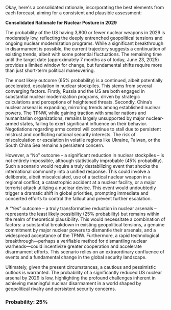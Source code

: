 Okay, here's a consolidated rationale, incorporating the best elements from each forecast, aiming for a consistent and plausible assessment:

**Consolidated Rationale for Nuclear Posture in 2029**

The probability of the US having 3,800 or fewer nuclear weapons in 2029 is moderately low, reflecting the deeply entrenched geopolitical tensions and ongoing nuclear modernization programs. While a significant breakthrough in disarmament is possible, the current trajectory suggests a continuation of existing trends, albeit with some potential fluctuations. The remaining time until the target date (approximately 7 months as of today, June 23, 2025) provides a limited window for change, but fundamental shifts require more than just short-term political maneuvering.

The most likely outcome (65% probability) is a continued, albeit potentially accelerated, escalation in nuclear stockpiles. This stems from several converging factors. Firstly, Russia and the US are both engaged in substantial nuclear modernization programs, driven by strategic calculations and perceptions of heightened threats. Secondly, China’s nuclear arsenal is expanding, mirroring trends among established nuclear powers. The TPNW, while gaining traction with smaller nations and humanitarian organizations, remains largely unsupported by major nuclear-armed states, failing to exert significant influence on their behavior. Negotiations regarding arms control will continue to stall due to persistent mistrust and conflicting national security interests.  The risk of miscalculation or escalation in volatile regions like Ukraine, Taiwan, or the South China Sea remains a persistent concern.

However, a “No” outcome – a significant reduction in nuclear stockpiles – is not entirely impossible, although statistically improbable (45% probability). Such a scenario would require a truly destabilizing event that shocks the international community into a unified response. This could involve a deliberate, albeit miscalculated, use of a tactical nuclear weapon in a regional conflict, a catastrophic accident at a nuclear facility, or a major terrorist attack utilizing a nuclear device. This event would undoubtedly trigger a dramatic shift in global priorities, prompting immediate and concerted efforts to control the fallout and prevent further escalation.

A “Yes” outcome – a truly transformative reduction in nuclear arsenals – represents the least likely possibility (25% probability) but remains within the realm of theoretical plausibility. This would necessitate a combination of factors: a substantial breakdown in existing geopolitical tensions, a genuine commitment by major nuclear powers to dismantle their arsenals, and a widespread acceptance of the TPNW.  Furthermore, a rapid technological breakthrough—perhaps a verifiable method for dismantling nuclear warheads—could incentivize greater cooperation and accelerate disarmament efforts. This scenario relies on an extraordinary confluence of events and a fundamental change in the global security landscape.

Ultimately, given the present circumstances, a cautious and pessimistic outlook is warranted. The probability of a significantly reduced US nuclear arsenal by 2029 is low, highlighting the profound challenges inherent in achieving meaningful nuclear disarmament in a world shaped by geopolitical rivalry and persistent security concerns.

### Probability: 25%